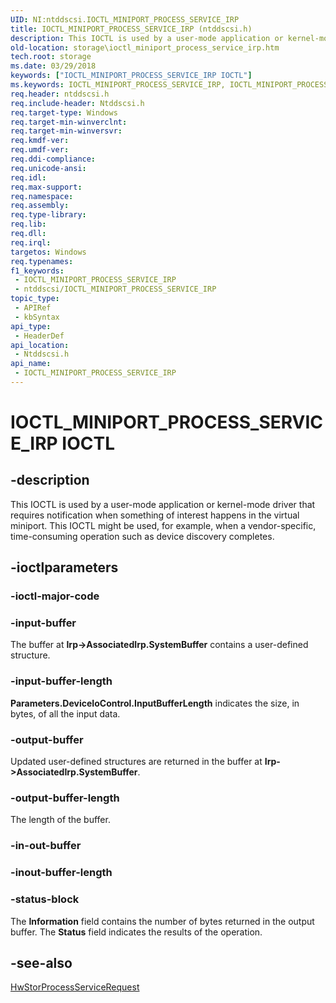 ```yaml
---
UID: NI:ntddscsi.IOCTL_MINIPORT_PROCESS_SERVICE_IRP
title: IOCTL_MINIPORT_PROCESS_SERVICE_IRP (ntddscsi.h)
description: This IOCTL is used by a user-mode application or kernel-mode driver that requires notification when something of interest happens in the virtual miniport.
old-location: storage\ioctl_miniport_process_service_irp.htm
tech.root: storage
ms.date: 03/29/2018
keywords: ["IOCTL_MINIPORT_PROCESS_SERVICE_IRP IOCTL"]
ms.keywords: IOCTL_MINIPORT_PROCESS_SERVICE_IRP, IOCTL_MINIPORT_PROCESS_SERVICE_IRP control, IOCTL_MINIPORT_PROCESS_SERVICE_IRP control code [Storage Devices], k307_8997b602-e4ce-4b15-be19-77ba863de295.xml, ntddscsi/IOCTL_MINIPORT_PROCESS_SERVICE_IRP, storage.ioctl_miniport_process_service_irp
req.header: ntddscsi.h
req.include-header: Ntddscsi.h
req.target-type: Windows
req.target-min-winverclnt: 
req.target-min-winversvr: 
req.kmdf-ver: 
req.umdf-ver: 
req.ddi-compliance: 
req.unicode-ansi: 
req.idl: 
req.max-support: 
req.namespace: 
req.assembly: 
req.type-library: 
req.lib: 
req.dll: 
req.irql: 
targetos: Windows
req.typenames: 
f1_keywords:
 - IOCTL_MINIPORT_PROCESS_SERVICE_IRP
 - ntddscsi/IOCTL_MINIPORT_PROCESS_SERVICE_IRP
topic_type:
 - APIRef
 - kbSyntax
api_type:
 - HeaderDef
api_location:
 - Ntddscsi.h
api_name:
 - IOCTL_MINIPORT_PROCESS_SERVICE_IRP
---
```


# IOCTL_MINIPORT_PROCESS_SERVICE_IRP IOCTL


## -description

This IOCTL is used by a user-mode application or kernel-mode driver that requires notification when something of interest happens in the virtual miniport. This IOCTL might be used, for example, when a vendor-specific, time-consuming operation such as device discovery completes.

## -ioctlparameters

### -ioctl-major-code

### -input-buffer

The buffer at <b>Irp->AssociatedIrp.SystemBuffer</b> contains a user-defined structure.

### -input-buffer-length

<b>Parameters.DeviceIoControl.InputBufferLength</b> indicates the size, in bytes, of all the input data.

### -output-buffer

Updated user-defined structures are returned in the buffer at <b>Irp->AssociatedIrp.SystemBuffer</b>.

### -output-buffer-length

The length of the buffer.

### -in-out-buffer

### -inout-buffer-length

### -status-block

The <b>Information</b> field contains the number of bytes returned in the output buffer. The <b>Status</b> field indicates the results of the operation.

## -see-also

<a href="/windows-hardware/drivers/ddi/storport/nc-storport-hw_process_service_request">HwStorProcessServiceRequest</a>
